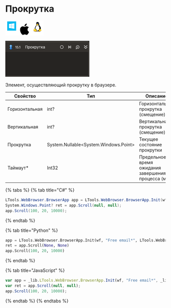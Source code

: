 # Прокрутка

![](../../../resources/activities/basic/browser/image-100-1-1-1-1-1-1-1-2-221.png)

![](../../../resources/activities/basic/browser/browser-scroll-activity.png)

Элемент, осуществляющий прокрутку в браузере.

| Свойство       | Тип                  | Описание                                           |
| -------------- | -------------------- | -------------------------------------------------- |
| Горизонтальная | int?                 | Горизонтальная прокрутка (смещение)                |
| Вертикальная   | int?                 | Вертикальная прокрутка (смещение)                  |
| Прокрутка      | System.Nullable<System.Windows.Point> | Текущее состояние прокрутки                        |
| Таймаут\*      | Int32                | Предельное время ожидания завершения процесса (мс) |

{% tabs %}
{% tab title="C#" %}
```csharp
LTools.WebBrowser.BrowserApp app = LTools.WebBrowser.BrowserApp.Init(wf, "Free email*", LTools.WebBrowser.Model.BrowserTypes_Short.IE);
System.Windows.Point? ret = app.Scroll(null, null);
app.Scroll(100, 20, 10000);
```
{% endtab %}

{% tab title="Python" %}
```python
app = LTools.WebBrowser.BrowserApp.Init(wf, "Free email*", LTools.WebBrowser.Model.BrowserTypes_Short.IE)
ret = app.Scroll(None, None)
app.Scroll(100, 20, 10000)
```
{% endtab %}

{% tab title="JavaScript" %}
```javascript
var app = _lib.LTools.WebBrowser.BrowserApp.Init(wf, "Free email*", _lib.LTools.WebBrowser.Model.BrowserTypes_Short.IE);
var ret = app.Scroll(null, null);
app.Scroll(100, 20, 10000);
```
{% endtab %}
{% endtabs %}
